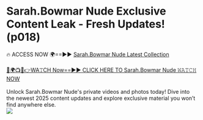 # Sarah.Bowmar Nude Exclusive Content Leak - Fresh Updates! (p018)

🔥 ACCESS NOW 🌍==►► <a href="https://tinyurl.com/yc657z5k" rel="nofollow">Sarah.Bowmar Nude Latest Collection</a>
<br><br>
[🔴🌍📺📱👉WA𝚃CH Now==►► CLICK HERE TO Sarah.Bowmar Nude 𝚆𝙰𝚃𝙲𝙷 NOW](https://tinyurl.com/yc657z5k)
<br><br>
Unlock Sarah.Bowmar Nude's private videos and photos today! Dive into the newest 2025 content updates and explore exclusive material you won’t find anywhere else.
<br>
<a href="https://tinyurl.com/yc657z5k" rel="nofollow" data-target="animated-image.originalLink"><img src="https://camo.githubusercontent.com/8a4f000d20f83aca3bf7ec5f350d767afa0574a8a352519fd8cfa583a6f93a33/68747470733a2f2f692e696d6775722e636f6d2f644a486b345a712e676966" data-canonical-src="https://i.imgur.com/dJHk4Zq.gif" style="max-width: 100%; display: inline-block;" data-target="animated-image.originalImage"></a>
<br>
